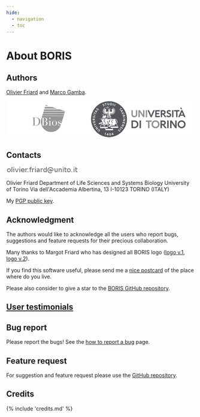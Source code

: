 ```yaml
---
hide:
  - navigation
  - toc
---
```



# About BORIS

## Authors

[Olivier Friard](http://penelope.unito.it/friard) and [Marco Gamba](https://www.unito.it/persone/marco.gamba).

![logo dbios unito](images/dbios_unito.png)

## Contacts

![contact](images/of.png)


Olivier Friard
Department of Life Sciences and Systems Biology
University of Torino
Via dell'Accademia Albertina, 13
I-10123 TORINO (ITALY)

My [PGP public key](http://penelope.unito.it/friard/pubkey.asc).


## Acknowledgment

The authors would like to acknowledge all the users who report bugs, suggestions and feature requests for their precious collaboration.

Many thanks to Margot Friard who has designed all BORIS logo ([logo v.1](images/logo-1.jpg), [logo v.2](images/logo-2.png)).


If you find this software useful, please send me a [nice postcard](postcards.md) of the place where do you live.

Please also consider to give a star to the [BORIS GitHub repository](https://github.com/olivierfriard/BORIS).

## [User testimonials](postcards.md)


## Bug report

Please report the bugs! See the [how to report a bug](report_a_bug.md) page.




## Feature request

For suggestion and feature request please use the [GitHub repository](https://github.com/olivierfriard/BORIS/issues).


## Credits

{% include 'credits.md' %}